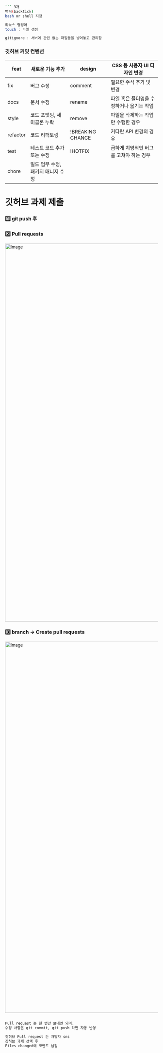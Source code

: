 ```bash
``` 3개
백틱(backtick)
bash or shell 지정
```

```bash
리눅스 명령어
touch : 파일 생성
```

```bash
gitignore : 서버에 관련 없는 파일들을 넣어놓고 관리함
```

### 깃허브 커밋 컨벤션

| feat | 새로운 기능 추가 | design | CSS 등 사용자 UI 디자인 변경 |
| --- | --- | --- | --- |
| fix | 버그 수정 | comment | 필요한 주석 추가 및 변경 |
| docs | 문서 수정 | rename | 파일 혹은 폴더명을 수정하거나 옮기는 작업 |
| style | 코드 포맷팅, 세미콜론 누락 | remove | 파일을 삭제하는 작업만 수행한 경우 |
| refactor | 코드 리팩토링 | !BREAKING CHANCE | 커다란 API 변경의 경우 |
| test | 테스트 코드 추가 또는 수정 | !HOTFIX | 급하게 치명적인 버그를 고쳐야 하는 경우 |
| chore | 빌드 업무 수정, 패키지 매니저 수정 |  |  |

# 깃허브 과제 제출

### 1️⃣ git push 후

### 2️⃣ Pull requests
<img width="1243" alt="Image" src="https://github.com/user-attachments/assets/4cc6334f-d37b-4aba-bd7b-0abdf08e304e" />

### 3️⃣ branch → Create pull requests
<img width="1220" alt="Image" src="https://github.com/user-attachments/assets/3e76441f-32e5-4e74-8845-a1f00c5eac85" />

```bash

Pull request 는 한 번만 보내면 되며,
수정 사항은 git commit, git push 하면 자동 반영

깃허브 Pull request 는 개발자 sns
깃허브 과제 선택 후
Files changed에 코멘트 남김
```
